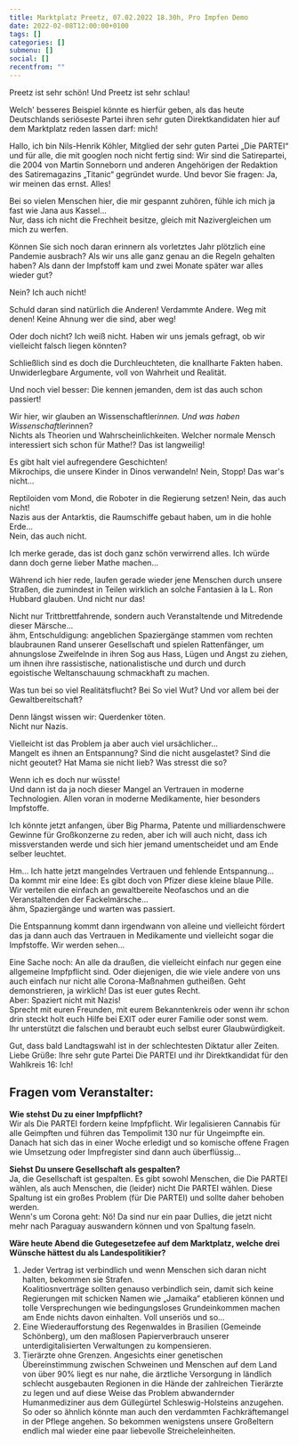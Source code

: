 ```yaml
---
title: Marktplatz Preetz, 07.02.2022 18.30h, Pro Impfen Demo
date: 2022-02-08T12:00:00+0100
tags: []
categories: []
submenu: []
social: []
recentfrom: ""
---
```

Preetz ist sehr schön! Und Preetz ist sehr schlau!

Welch' besseres Beispiel könnte es hierfür geben, als das heute Deutschlands seriöseste Partei ihren sehr guten Direktkandidaten hier auf dem Marktplatz reden lassen darf: mich!

Hallo, ich bin Nils-Henrik Köhler, Mitglied der sehr guten Partei „Die PARTEI“ und für alle, die mit googlen noch nicht fertig sind: Wir sind die Satirepartei, die 2004 von Martin Sonneborn und anderen Angehörigen der Redaktion des Satiremagazins „Titanic“ gegründet wurde. Und bevor Sie fragen: Ja, wir meinen das ernst. Alles!

Bei so vielen Menschen hier, die mir gespannt zuhören, fühle ich mich ja fast wie Jana aus Kassel...  
Nur, dass ich nicht die Frechheit besitze, gleich mit Nazivergleichen um mich zu werfen.

Können Sie sich noch daran erinnern als vorletztes Jahr plötzlich eine Pandemie ausbrach? Als wir uns alle ganz genau an die Regeln gehalten haben? Als dann der Impfstoff kam und zwei Monate später war alles wieder gut?

Nein? Ich auch nicht!

Schuld daran sind natürlich die Anderen! Verdammte Andere. Weg mit denen! Keine Ahnung wer die sind, aber weg!

Oder doch nicht? Ich weiß nicht. Haben wir uns jemals gefragt, ob wir vielleicht falsch liegen könnten?

Schließlich sind es doch die Durchleuchteten, die knallharte Fakten haben. Unwiderlegbare Argumente, voll von Wahrheit und Realität. 

Und noch viel besser: Die kennen jemanden, dem ist das auch schon passiert!

Wir hier, wir glauben an Wissenschaftler*innen. Und was haben Wissenschaftler*innen?  
Nichts als Theorien und Wahrscheinlichkeiten. Welcher normale Mensch interessiert sich schon für Mathe!? Das ist langweilig!

Es gibt halt viel aufregendere Geschichten!  
Mikrochips, die unsere Kinder in Dinos verwandeln! Nein, Stopp! Das war's nicht...

Reptiloiden vom Mond, die Roboter in die Regierung setzen! Nein, das auch nicht!  
Nazis aus der Antarktis, die Raumschiffe gebaut haben, um in die hohle Erde...  
Nein, das auch nicht.

Ich merke gerade, das ist doch ganz schön verwirrend alles. Ich würde dann doch gerne lieber Mathe machen...

Während ich hier rede, laufen gerade wieder jene Menschen durch unsere Straßen, die zumindest in Teilen wirklich an solche Fantasien à la L. Ron Hubbard glauben. Und nicht nur das!

Nicht nur Trittbrettfahrende, sondern auch Veranstaltende und Mitredende dieser Märsche...  
ähm, Entschuldigung: angeblichen Spaziergänge stammen vom rechten blaubraunen Rand unserer Gesellschaft und spielen Rattenfänger, um ahnungslose Zweifelnde in ihren Sog aus Hass, Lügen und Angst zu ziehen, um ihnen ihre rassistische, nationalistische und durch und durch egoistische Weltanschauung schmackhaft zu machen.

Was tun bei so viel Realitätsflucht? Bei So viel Wut? Und vor allem bei der Gewaltbereitschaft?

Denn längst wissen wir: Querdenker töten.  
Nicht nur Nazis.

Vielleicht ist das Problem ja aber auch viel ursächlicher...  
Mangelt es ihnen an Entspannung? Sind die nicht ausgelastet? Sind die nicht geoutet? Hat Mama sie nicht lieb? Was stresst die so?

Wenn ich es doch nur wüsste!  
Und dann ist da ja noch dieser Mangel an Vertrauen in moderne Technologien. Allen voran in moderne Medikamente, hier besonders Impfstoffe.

Ich könnte jetzt anfangen, über Big Pharma, Patente und milliardenschwere Gewinne für Großkonzerne zu reden, aber ich will auch nicht, dass ich missverstanden werde und sich hier jemand umentscheidet und am Ende selber leuchtet.

Hm...
Ich hatte jetzt mangelndes Vertrauen und fehlende Entspannung...  
Da kommt mir eine Idee: Es gibt doch von Pfizer diese kleine blaue Pille.  
Wir verteilen die einfach an gewaltbereite Neofaschos und an die Veranstaltenden der Fackelmärsche...  
ähm, Spaziergänge und warten was passiert.

Die Entspannung kommt dann irgendwann von alleine und vielleicht fördert das ja dann auch das Vertrauen in Medikamente und vielleicht sogar die Impfstoffe. Wir werden sehen...

Eine Sache noch: An alle da draußen, die vielleicht einfach nur gegen eine allgemeine Impfpflicht sind. Oder diejenigen, die wie viele andere von uns auch einfach nur nicht alle Corona-Maßnahmen gutheißen. Geht demonstrieren, ja wirklich! Das ist euer gutes Recht.  
Aber: Spaziert nicht mit Nazis!  
Sprecht mit euren Freunden, mit eurem Bekanntenkreis oder wenn ihr schon drin steckt holt euch Hilfe bei EXIT oder eurer Familie oder sonst wem.  
Ihr unterstützt die falschen und beraubt euch selbst eurer Glaubwürdigkeit.

Gut, dass bald Landtagswahl ist in der schlechtesten Diktatur aller Zeiten.  
Liebe Grüße: Ihre sehr gute Partei Die PARTEI und ihr Direktkandidat für den Wahlkreis 16: Ich!

## Fragen vom Veranstalter:
**Wie stehst Du zu einer Impfpflicht?**  
Wir als Die PARTEI fordern keine Impfpflicht. Wir legalisieren Cannabis für alle Geimpften und führen das Tempolimit 130 nur für Ungeimpfte ein. Danach hat sich das in einer Woche erledigt und so komische offene Fragen wie Umsetzung oder Impfregister sind dann auch überflüssig...

**Siehst Du unsere Gesellschaft als gespalten?**  
Ja, die Gesellschaft ist gespalten. Es gibt sowohl Menschen, die Die PARTEI wählen, als auch Menschen, die (leider) nicht Die PARTEI wählen. Diese Spaltung ist ein großes Problem (für Die PARTEI) und sollte daher behoben werden.  
Wenn's um Corona geht: Nö! Da sind nur ein paar Dullies, die jetzt nicht     mehr nach Paraguay auswandern können und von Spaltung faseln.

**Wäre heute Abend die Gutegesetzefee auf dem Marktplatz, welche drei Wünsche hättest du als Landespolitikier?**
1. Jeder Vertrag ist verbindlich und wenn Menschen sich daran nicht halten, bekommen sie Strafen.  
Koalitiosnverträge sollten genauso verbindlich sein, damit sich keine Regierungen mit schicken Namen wie „Jamaika“ etablieren können und tolle Versprechungen wie bedingungsloses Grundeinkommen machen am Ende nichts davon einhalten. Voll unseriös und so...
2. Eine Wiederaufforstung des Regenwaldes in Brasilien (Gemeinde Schönberg), um den maßlosen Papierverbrauch unserer unterdigitalisierten Verwaltungen zu kompensieren.
3. Tierärzte ohne Grenzen. Angesichts einer genetischen Übereinstimmung zwischen Schweinen und Menschen auf dem Land von über 90% liegt es nur nahe, die ärztliche Versorgung in ländlich schlecht ausgebauten Regionen in die Hände der zahlreichen Tierärzte zu legen und auf diese Weise das Problem abwandernder Humanmediziner aus dem Güllegürtel Schleswig-Holsteins anzugehen.  
   So oder so ähnlich könnte man auch den verdammten Fachkräftemangel in der Pflege angehen. So bekommen wenigstens unsere Großeltern endlich mal wieder eine paar liebevolle Streicheleinheiten.
